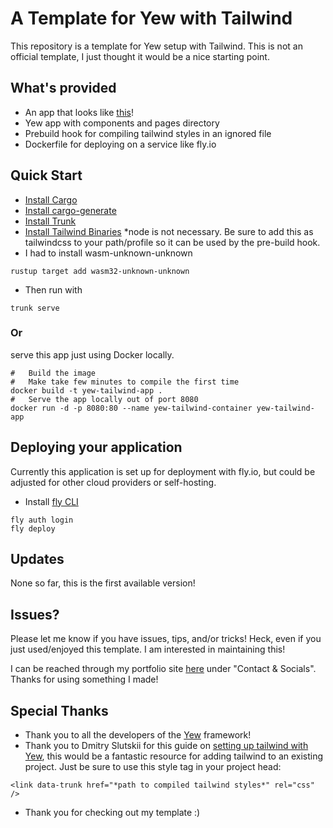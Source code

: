 # A Template for Yew with Tailwind

This repository is a template for Yew setup with Tailwind. This is not an official template, I just thought it would be a nice starting point.

## What's provided

- An app that looks like [this](https://yew-app.fly.dev/)!
- Yew app with components and pages directory
- Prebuild hook for compiling tailwind styles in an ignored file
- Dockerfile for deploying on a service like fly.io

## Quick Start

- [Install Cargo](https://doc.rust-lang.org/cargo/getting-started/installation.html)
- [Install cargo-generate](https://crates.io/crates/cargo-generate)
- [Install Trunk](https://trunkrs.dev/)
- [Install Tailwind Binaries](https://github.com/tailwindlabs/tailwindcss/releases/tag/v3.4.14) \*node is not necessary. Be sure to add this as tailwindcss to your path/profile so it can be used by the pre-build hook.
- I had to install wasm-unknown-unknown

```
rustup target add wasm32-unknown-unknown
```

- Then run with

```
trunk serve
```

### Or

serve this app just using Docker locally.

```
#   Build the image
#   Make take few minutes to compile the first time
docker build -t yew-tailwind-app .
#   Serve the app locally out of port 8080
docker run -d -p 8080:80 --name yew-tailwind-container yew-tailwind-app
```

## Deploying your application

Currently this application is set up for deployment with fly.io, but could be adjusted for other cloud providers or self-hosting.

- Install [fly CLI](https://fly.io/docs/flyctl/install/)

```
fly auth login
fly deploy
```

## Updates

None so far, this is the first available version!

## Issues?

Please let me know if you have issues, tips, and/or tricks! Heck, even if you just used/enjoyed this template. I am interested in maintaining this!

I can be reached through my portfolio site [here](https://www.stuartallensportfolio.com/) under "Contact & Socials". Thanks for using something I made!

## Special Thanks

- Thank you to all the developers of the [Yew](https://yew.rs/) framework!
- Thank you to Dmitry Slutskii for this guide on [setting up tailwind with Yew](https://lakret.net/blog/2023-03-10-tailwind-with-yew), this would be a fantastic resource for adding tailwind to an existing project. Just be sure to use this style tag in your project head:

```
<link data-trunk href="*path to compiled tailwind styles*" rel="css" />
```

- Thank you for checking out my template :)
